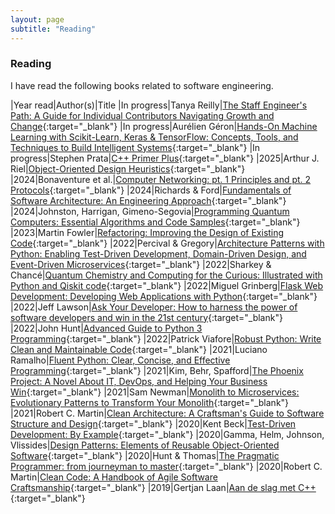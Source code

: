 ```yaml
---
layout: page
subtitle: "Reading"
---
```


### Reading

I have read the following books related to software engineering.

|Year read|Author(s)|Title
|In progress|Tanya Reilly|[The Staff Engineer's Path: A Guide for Individual Contributors Navigating Growth and Change](https://search.worldcat.org/title/1309064917){:target="_blank"}
|In progress|Aurélien Géron|[Hands-On Machine Learning with Scikit-Learn, Keras & TensorFlow: Concepts, Tools, and Techniques to Build Intelligent Systems](https://www.worldcat.org/title/1346503549){:target="_blank"}
|In progress|Stephen Prata|[C++ Primer Plus](http://www.worldcat.org/oclc/867138379){:target="_blank"}
|2025|Arthur J. Riel|[Object-Oriented Design Heuristics](https://search.worldcat.org/title/33970777){:target="_blank"}
|2024|Bonaventure et al.|[Computer Networking: pt. 1 Principles and pt. 2 Protocols](https://beta.computer-networking.info/syllabus/default/index.html){:target="_blank"}
|2024|Richards & Ford|[Fundamentals of Software Architecture: An Engineering Approach](https://search.worldcat.org/title/1138515057){:target="_blank"}
|2024|Johnston, Harrigan, Gimeno-Segovia|[Programming Quantum Computers: Essential Algorithms and Code Samples](https://search.worldcat.org/title/1071962940){:target="_blank"}
|2023|Martin Fowler|[Refactoring: Improving the Design of Existing Code](https://worldcat.org/en/title/1134628112){:target="_blank"}
|2022|Percival & Gregory|[Architecture Patterns with Python: Enabling Test-Driven Development, Domain-Driven Design, and Event-Driven Microservices](http://www.worldcat.org/oclc/1114562500){:target="_blank"}
|2022|Sharkey & Chancé|[Quantum Chemistry and Computing for the Curious: Illustrated with Python and Qiskit code](https://worldcat.org/title/1319198736){:target="_blank"}
|2022|Miguel Grinberg|[Flask Web Development: Developing Web Applications with Python](http://www.worldcat.org/oclc/1031662165){:target="_blank"}
|2022|Jeff Lawson|[Ask Your Developer: How to harness the power of software developers and win in the 21st century](http://www.worldcat.org/oclc/1182019750){:target="_blank"}
|2022|John Hunt|[Advanced Guide to Python 3 Programming](http://www.worldcat.org/oclc/1105351033){:target="_blank"}
|2022|Patrick Viafore|[Robust Python: Write Clean and Maintainable Code](http://www.worldcat.org/oclc/1268175012){:target="_blank"}
|2021|Luciano Ramalho|[Fluent Python: Clear, Concise, and Effective Programming](http://www.worldcat.org/oclc/1113279631){:target="_blank"}
|2021|Kim, Behr, Spafford|[The Phoenix Project: A Novel About IT, DevOps, and Helping Your Business Win](http://www.worldcat.org/oclc/1043022026){:target="_blank"}
|2021|Sam Newman|[Monolith to Microservices: Evolutionary Patterns to Transform Your Monolith](http://www.worldcat.org/oclc/1225960676){:target="_blank"}
|2021|Robert C. Martin|[Clean Architecture: A Craftsman's Guide to Software Structure and Design](http://www.worldcat.org/oclc/1012608195){:target="_blank"}
|2020|Kent Beck|[Test-Driven Development: By Example](http://www.worldcat.org/oclc/1041262122){:target="_blank"}
|2020|Gamma, Helm, Johnson, Vlissides|[Design Patterns: Elements of Reusable Object-Oriented Software](http://www.worldcat.org/oclc/961356420){:target="_blank"}
|2020|Hunt & Thomas|[The Pragmatic Programmer: from journeyman to master](http://www.worldcat.org/oclc/918899734){:target="_blank"}
|2020|Robert C. Martin|[Clean Code: A Handbook of Agile Software Craftsmanship](http://www.worldcat.org/oclc/968264214){:target="_blank"}
|2019|Gertjan Laan|[Aan de slag met C++](http://www.worldcat.org/oclc/992966118){:target="_blank"}

<!--|In progress|Goodfellow, Bengio, Courville|[Deep Learning](http://www.worldcat.org/oclc/1039124561){:target="_blank"}
|In progress|Kief Morris|[Infrastructure as Code: Dynamic Systems for the Cloud Age](http://www.worldcat.org/oclc/1238064565){:target="_blank"}-->